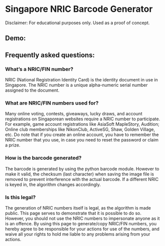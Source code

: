 # Singapore NRIC Barcode Generator
Disclaimer: For educational purposes only. Used as a proof of concept.

## Demo:

## Frequently asked questions:
### What’s a NRIC/FIN number?
NRIC (National Registration Identity Card) is the identity document in use in Singapore. The NRIC number is a unique alpha-numeric serial number assigned to the document.

### What are NRIC/FIN numbers used for?
Many online voting, contests, giveaways, lucky draws, and account registrations on Singaporean websites require a NRIC number to participate. For example, game account registrations like AsiaSoft MapleStory, Audition; Online club memberships like NikonClub, ActiveSG, Shaw, Golden Village, etc. Do note that if you create an online account, you have to remember the NRIC number that you use, in case you need to reset the password or claim a prize.

### How is the barcode generated?
The barcode is generated by using the python barcode module. However to make it valid, the checksum (last character) when saving the image file is removed to prevent interference with the actual barcode. If a different NRIC is keyed in, the algorithm changes accordingly.

### Is this legal?
The generation of NRIC numbers itself is legal, as the algorithm is made public. This page serves to demonstrate that it is possible to do so. However, you should not use the NRIC numbers to impersonate anyone as it is an offence. By using this page to generate/copy NRIC/FIN numbers, you hereby agree to be responsible for your actions for use of the numbers, and waive all your rights to hold me liable to any problems arising from your actions.
